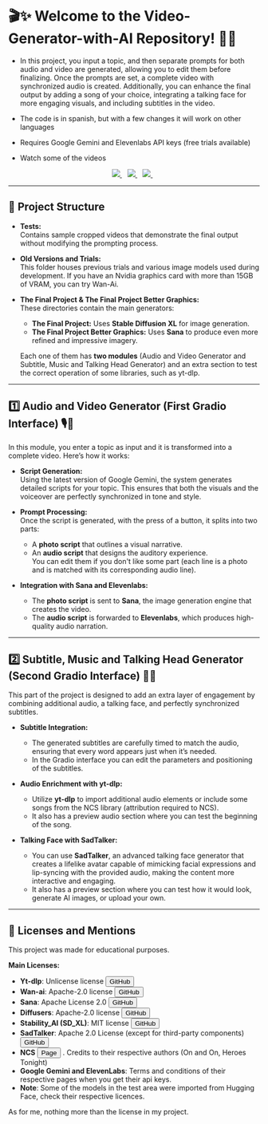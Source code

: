 # 🎬✨ Welcome to the Video-Generator-with-AI Repository! 🚀🌟

- In this project, you input a topic, and then separate prompts for both audio and video are generated, allowing you to edit them before finalizing. Once the prompts are set, a complete video with synchronized audio is created. Additionally, you can enhance the final output by adding a song of your choice, integrating a talking face for more engaging visuals, and including subtitles in the video.
- The code is in spanish, but with a few changes it will work on other languages
- Requires Google Gemini and Elevenlabs API keys (free trials available)



- Watch some of the videos 
<div align="center">
  <a href="https://igna-s.github.io/Video-Generator-with-AI/Previews/video_preview.html" target="_blank">
    <img src="https://img.shields.io/static/v1?label=Watch&message=Video_I&color=yellow&logo=youtube">
  </a> &ensp;
  <a href="https://igna-s.github.io/Video-Generator-with-AI/Previews/video_previewII.html" target="_blank">
    <img src="https://img.shields.io/static/v1?label=Watch&message=Video_II&color=blue&logo=youtube">
  </a> &ensp;
  <a href="https://igna-s.github.io/Video-Generator-with-AI/Previews/video_previewIII.html" target="_blank">
    <img src="https://img.shields.io/static/v1?label=Watch&message=Video_III&color=orange&logo=youtube">
  </a> &ensp;
</div>


---

## 📂 Project Structure

- **Tests:**  
  Contains sample cropped videos that demonstrate the final output without modifying the prompting process.

- **Old Versions and Trials:**  
  This folder houses previous trials and various image models used during development. If you have an Nvidia graphics card with more than 15GB of VRAM, you can try Wan-Ai.

- **The Final Project & The Final Project Better Graphics:**  
  These directories contain the main generators:
  - **The Final Project:** Uses **Stable Diffusion XL** for image generation.
  - **The Final Project Better Graphics:** Uses **Sana** to produce even more refined and impressive imagery.
  
  Each one of them has **two modules** (Audio and Video Generator and Subtitle, Music and Talking Head Generator) and an extra section to test the correct operation of some libraries, such as yt-dlp.

---

## 1️⃣ Audio and Video Generator (First Gradio Interface) 🎙️📸

In this module, you enter a topic as input and it is transformed into a complete video. Here’s how it works:

- **Script Generation:**  
  Using the latest version of Google Gemini, the system generates detailed scripts for your topic. This ensures that both the visuals and the voiceover are perfectly synchronized in tone and style.

- **Prompt Processing:**  
  Once the script is generated, with the press of a button, it splits into two parts:
  - A **photo script** that outlines a visual narrative.
  - An **audio script** that designs the auditory experience.  
  You can edit them if you don't like some part (each line is a photo and is matched with its corresponding audio line).

- **Integration with Sana and Elevenlabs:**  
  - The **photo script** is sent to **Sana**, the image generation engine that creates the video.
  - The **audio script** is forwarded to **Elevenlabs**, which produces high-quality audio narration.

---

## 2️⃣ Subtitle, Music and Talking Head Generator (Second Gradio Interface) 💬📜

This part of the project is designed to add an extra layer of engagement by combining additional audio, a talking face, and perfectly synchronized subtitles.

- **Subtitle Integration:**  
  - The generated subtitles are carefully timed to match the audio, ensuring that every word appears just when it’s needed.
  - In the Gradio interface you can edit the parameters and positioning of the subtitles.

- **Audio Enrichment with yt-dlp:**  
  - Utilize **yt-dlp** to import additional audio elements or include some songs from the NCS library (attribution required to NCS).
  - It also has a preview audio section where you can test the beginning of the song.

- **Talking Face with SadTalker:**  
  - You can use **SadTalker**, an advanced talking face generator that creates a lifelike avatar capable of mimicking facial expressions and lip-syncing with the provided audio, making the content more interactive and engaging.
  - It also has a preview section where you can test how it would look, generate AI images, or upload your own.

---

## 📜 Licenses and Mentions

This project was made for educational purposes.

**Main Licenses:**

- **Yt-dlp**: Unlicense license [<button>GitHub</button>](https://github.com/yt-dlp/yt-dlp)
- **Wan-ai**: Apache-2.0 license [<button>GitHub</button>](https://github.com/Wan-Video/Wan2.1)
- **Sana**: Apache License 2.0 [<button>GitHub</button>](https://github.com/Wan-Video/Wan2.1)
- **Diffusers**: Apache-2.0 license [<button>GitHub</button>](https://github.com/huggingface/diffusers)
- **Stability_AI (SD_XL)**: MIT license [<button>GitHub</button>](https://github.com/Stability-AI/generative-models)
- **SadTalker**: Apache 2.0 License (except for third-party components) [<button>GitHub</button>](https://github.com/OpenTalker/SadTalker?tab=License-1-ov-file#readme)
- **NCS** [<button>Page</button>](https://ncs.io/ ) . Credits to their respective authors (On and On, Heroes Tonight)
- **Google Gemini and ElevenLabs**: Terms and conditions of their respective pages when you get their api keys.
- **Note**: Some of the models in the test area were imported from Hugging Face, check their respective licences.


As for me, nothing more than the license in my project.


